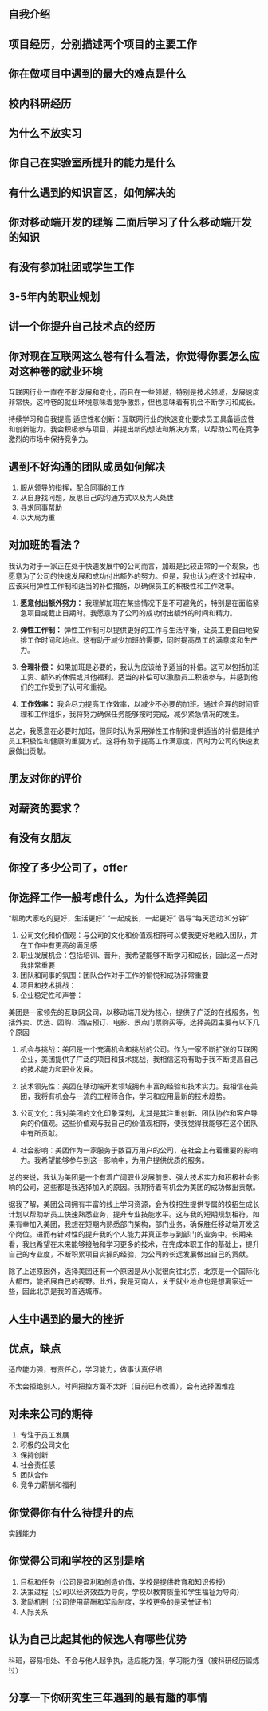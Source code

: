 
## 自我介绍



## 项目经历，分别描述两个项目的主要工作

## 你在做项目中遇到的最大的难点是什么



## 校内科研经历

## 为什么不放实习

## 你自己在实验室所提升的能力是什么

## 有什么遇到的知识盲区，如何解决的

## 你对移动端开发的理解 二面后学习了什么移动端开发的知识

## 有没有参加社团或学生工作


## 3-5年内的职业规划

## 讲一个你提升自己技术点的经历



## 你对现在互联网这么卷有什么看法，你觉得你要怎么应对这种卷的就业环境

互联网行业一直在不断发展和变化，而且在一些领域，特别是技术领域，发展速度非常快。这种卷的就业环境意味着竞争激烈，但也意味着有机会不断学习和成长。

持续学习和自我提高
适应性和创新：互联网行业的快速变化要求员工具备适应性和创新能力。我会积极参与项目，并提出新的想法和解决方案，以帮助公司在竞争激烈的市场中保持竞争力。

## 遇到不好沟通的团队成员如何解决

1. 服从领导的指挥，配合同事的工作
2. 从自身找问题，反思自己的沟通方式以及为人处世
3. 寻求同事帮助
4. 以大局为重

## 对加班的看法？

我认为对于一家正在处于快速发展中的公司而言，加班是比较正常的一个现象，也愿意为了公司的快速发展和成功付出额外的努力。但是，我也认为在这个过程中，应该采用弹性工作制和适当的补偿措施，以确保员工的积极性和工作效率。

1. **愿意付出额外努力：** 我理解加班在某些情况下是不可避免的，特别是在面临紧急项目或截止日期时。我愿意为了公司的成功付出额外的时间和精力。

2. **弹性工作制：** 弹性工作制可以提供更好的工作与生活平衡，让员工更自由地安排工作时间和地点。这有助于减少加班的需要，同时提高员工的满意度和生产力。

3. **合理补偿：** 如果加班是必要的，我认为应该给予适当的补偿。这可以包括加班工资、额外的休假或其他福利。适当的补偿可以激励员工积极参与，并感到他们的工作受到了认可和重视。

4. **工作效率：** 我会尽力提高工作效率，以减少不必要的加班。通过合理的时间管理和工作组织，我将努力确保任务能够按时完成，减少紧急情况的发生。

总之，我愿意在必要时加班，但同时认为采用弹性工作制和提供适当的补偿是维护员工积极性和健康的重要方式。这将有助于提高工作满意度，同时为公司的快速发展做出贡献。

## 朋友对你的评价

## 对薪资的要求？

## 有没有女朋友



## 你投了多少公司了，offer

## 你选择工作一般考虑什么，为什么选择美团

“帮助大家吃的更好，生活更好”
“一起成长，一起更好”
倡导“每天运动30分钟”

1. 公司⽂化和价值观：与公司的文化和价值观相符可以使我更好地融入团队，并在工作中有更高的满足感
2. 职业发展机会：包括培训、晋升，我希望能够不断学习和成长，因此这一点对我非常重要
3. 团队和同事的氛围：团队合作对于工作的愉悦和成功非常重要
4. 项目和技术挑战：
5. 企业稳定性和声誉：

美团是一家领先的互联网公司，以移动端开发为核心，提供了广泛的在线服务，包括外卖、优选、团购、酒店预订、电影、景点门票购买等，选择美团主要有以下几个原因

1. 机会与挑战：美团是一个充满机会和挑战的公司。作为一家不断扩张的互联网企业，美团提供了广泛的项目和技术挑战，我相信这将有助于我不断提高自己的技术能力和职业发展。

2. 技术领先性：美团在移动端开发领域拥有丰富的经验和技术实力。我相信在美团，我将有机会与一流的工程师合作，学习和应用最新的技术趋势。

3. 公司文化：我对美团的文化印象深刻，尤其是其注重创新、团队协作和客户导向的价值观。这些价值观与我自己的价值观相符，使我觉得我能够在这个团队中有所贡献。

4. 社会影响：美团作为一家服务于数百万用户的公司，在社会上有着重要的影响力。我希望能够参与到这一影响中，为用户提供优质的服务。

总的来说，我认为美团是一个有着广阔职业发展前景、强大技术实力和积极社会影响的公司，这些都是我选择加入的原因。我期待着有机会为美团的成功做出贡献。


据我了解，美团公司拥有丰富的线上学习资源，会为校招生提供专属的校招生成长计划以帮助新员工快速熟悉业务，提升专业技能水平。这与我的短期规划相符，如果有幸加入美团，我想在短期内熟悉部门架构，部门业务，确保胜任移动端开发这个岗位。进而有针对性的提升我的个人能力并真正参与到部门的业务中。长期来看，我也希望在未来能够接触和学习更多的技术，在完成本职工作的基础上，提升自己的专业度，不断积累项目实操的经验，为公司的长远发展做出自己的贡献。

除了上述原因外，选择美团还有一个原因是从小就很向往北京，北京是一个国际化大都市，能拓展自己的视野。此外，我是河南人，关于就业地点也是想离家近一些，因此北京是我的首选城市。

## 人生中遇到的最大的挫折

## 优点，缺点

适应能力强，有责任心，学习能力，做事认真仔细

不太会拒绝别人，时间把控方面不太好（目前已有改善），会有选择困难症

## 对未来公司的期待

1. 专注于员工发展
2. 积极的公司文化
3. 保持创新
4. 社会责任感
5. 团队合作
6. 竞争力薪酬和福利

## 你觉得你有什么待提升的点

实践能力

## 你觉得公司和学校的区别是啥

1. 目标和任务（公司是盈利和创造价值，学校是提供教育和知识传授）
2. 决策过程（公司以经济效益为导向，学校以教育质量和学生福祉为导向）
3. 激励机制（公司使用薪酬和奖励制度，学校更多的是荣誉证书）
4. 人际关系

## 认为自己比起其他的候选人有哪些优势

科班，容易相处、不会与他人起争执，适应能力强，学习能力强（被科研经历锻炼过）

## 分享一下你研究生三年遇到的最有趣的事情
